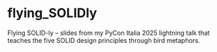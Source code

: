 # flying_SOLIDly
Flying SOLID-ly – slides from my PyCon Italia 2025 lightning talk that teaches the five SOLID design principles through bird metaphors.
